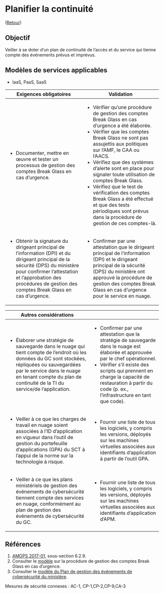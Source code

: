 # Planifier la continuité

([Retour](../README.md))

## Objectif

Veiller à se doter d’un plan de continuité de l’accès et du service qui tienne compte des événements prévus et imprévus.

## Modèles de services applicables

- IaaS, PaaS, SaaS

| Exigences obligatoires                                                                                                                                                                                                                                               | Validation                                                                                                                                                                                                                                                                                                                                                                                                                                                                                                                           |
| -------------------------------------------------------------------------------------------------------------------------------------------------------------------------------------------------------------------------------------------------------------------- | ------------------------------------------------------------------------------------------------------------------------------------------------------------------------------------------------------------------------------------------------------------------------------------------------------------------------------------------------------------------------------------------------------------------------------------------------------------------------------------------------------------------------------------ |
| <ul><li>Documenter, mettre en œuvre et tester un processus de gestion des comptes Break Glass en cas d’urgence.</li> </ul>                                                                                                                                           | <ul> <li>Vérifier qu’une procédure de gestion des comptes Break Glass en cas d’urgence a été élaborée.</li> <li>Vérifier que les comptes Break Glass ne sont pas assujettis aux politiques sur l’AMF, le CAA ou l’AACS.</li> <li>Vérifiez que des systèmes d’alerte sont en place pour signaler toute utilisation de comptes Break Glass. </li> <li>Vérifiez que le test de vérification des comptes Break Glass a été effectué et que des tests périodiques sont prévus dans la procédure de gestion de ces comptes-là. </li> </ul> |
| <ul><li> Obtenir la signature du dirigeant principal de l’information (DPI) et du dirigeant principal de la sécurité (DPS) du ministère pour confirmer l’attestation et l’approbation des procédures de gestion des comptes Break Glass en cas d’urgence.</li> </ul> | <ul><li>Confirmer par une attestation que le dirigeant principal de l’information (DPI) et le dirigeant principal de la sécurité (DPS) du ministère ont approuvé la procédure de gestion des comptes Break Glass en cas d’urgence pour le service en nuage.</li> </ul>                                                                                                                                                                                                                                                               |

| Autres considérations                                                                                                                                                                                                                                                       |                                                                                                                                                                                                                                                                                                             |
| --------------------------------------------------------------------------------------------------------------------------------------------------------------------------------------------------------------------------------------------------------------------------- | ----------------------------------------------------------------------------------------------------------------------------------------------------------------------------------------------------------------------------------------------------------------------------------------------------------- |
| <ul><li>Élaborer une stratégie de sauvegarde dans le nuage qui tient compte de l’endroit où les données du GC sont stockées, répliquées ou sauvegardées par le service dans le nuage en tenant compte du plan de continuité de la TI du service/de l’application.</li></ul> | <ul><li>Confirmer par une attestation que la stratégie de sauvegarde dans le nuage est élaborée et approuvée par le chef opérationnel. </li><li>Vérifier s’il existe des scripts qui prennent en charge la capacité de restauration à partir du code (p. ex., l’infrastructure en tant que code).</li></ul> |
| <ul><li>Veiller à ce que les charges de travail en nuage soient associées à l’ID d’application en vigueur dans l’outil de gestion du portefeuille d’applications (GPA) du SCT à l’appui de la norme sur la technologie à risque.</li></ul>                                  | <ul><li>Fournir une liste de tous les logiciels, y compris les versions, déployés sur les machines virtuelles associées aux identifiants d’application à partir de l’outil GPA.</li></ul>                                                                                                                   |
| <ul><li>Veiller à ce que les plans ministériels de gestion des événements de cybersécurité tiennent compte des services en nuage, conformément au plan de gestion des événements de cybersécurité du GC.</li></ul>                                                          | <ul><li>Fournir une liste de tous les logiciels, y compris les versions, déployés sur les machines virtuelles associées aux identifiants d’application d’APM.</li></ul>                                                                                                                                     |

## Références

1. [AMOPS 2017-01](https://www.canada.ca/en/treasury-board-secretariat/services/access-information-privacy/security-identity-management/direction-secure-use-commercial-cloud-services-spin.html), sous-section 6.2.9.
2. Consulter le [modèle](https://gcconnex.gc.ca/file/view/55010566/break-glass-emergency-account-procedure-departments-can-use-to-develop-their-emergency-access-management-controls-for-cloud?language=en) sur la procédure de gestion des comptes Break Glass en cas d’urgence.
3. Consulter le [modèle du Plan de gestion des événements de cybersécurité du ministère](https://www.gcpedia.gc.ca/gcwiki/images/6/66/Department_CSEMP_Template.docx).

Mesures de sécurité connexes : AC-1, CP-1,CP-2,CP-9,CA-3
